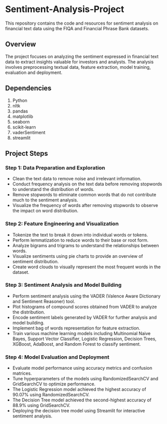 # Sentiment-Analysis-Project
This repository contains the code and resources for sentiment analysis on financial text data using the FIQA and Financial Phrase Bank datasets.
## Overview
The project focuses on analyzing the sentiment expressed in financial text data to extract insights valuable for investors and analysts. The analysis involves preprocessing textual data, feature extraction, model training, evaluation and deployment.
## Dependencies
1. Python
1. nltk
1. pandas
1. matplotlib
1. seaborn
1. scikit-learn
1. vaderSentiment
1. streamlit
## Project Steps
### Step 1: Data Preparation and Exploration
- Clean the text data to remove noise and irrelevant information.
- Conduct frequency analysis on the text data before removing stopwords to understand the distribution of words.
- Remove stopwords to eliminate common words that do not contribute much to the sentiment analysis.
- Visualize the frequency of words after removing stopwords to observe the impact on word distribution.
### Step 2: Feature Engineering and Visualization
- Tokenize the text to break it down into individual words or tokens.
- Perform lemmatization to reduce words to their base or root form.
- Analyze bigrams and trigrams to understand the relationships between words.
- Visualize sentiments using pie charts to provide an overview of sentiment distribution.
- Create word clouds to visually represent the most frequent words in the dataset.
### Step 3: Sentiment Analysis and Model Building
- Perform sentiment analysis using the VADER (Valence Aware Dictionary and Sentiment Reasoner) tool.
- Plot histograms of compound scores obtained from VADER to analyze the distribution.
- Encode sentiment labels generated by VADER for further analysis and model building.
- Implement bag of words representation for feature extraction.
- Train various machine learning models including Multinomial Naive Bayes, Support Vector Classifier, Logistic Regression, Decision Trees, XGBoost, AdaBoost, and Random Forest to classify sentiment.
### Step 4: Model Evaluation and Deployment
- Evaluate model performance using accuracy metrics and confusion matrices.
- Tune hyperparameters of the models using RandomizedSearchCV and GridSearchCV to optimize performance.
- The Logistic Regression model achieved the highest accuracy of 90.07% using RandomizedSearchCV.
- The Decision Tree model achieved the second-highest accuracy of 88.9% using GridSearchCV.
- Deploying the decision tree model using Streamlit for interactive sentiment analysis.

